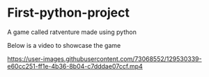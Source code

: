 # First-python-project
A game called ratventure made using python

Below is a video to showcase the game

https://user-images.githubusercontent.com/73068552/129530339-e60cc251-ff1e-4b36-8b04-c7dddae07ccf.mp4


